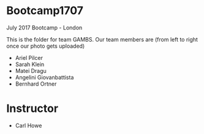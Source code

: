 # Bootcamp1707
July 2017 Bootcamp - London

This is the folder for team GAMBS. 
Our team members are (from left to right once our photo gets uploaded)

[](photoname.jpg)

* Ariel Pilcer 
* Sarah Klein
* Matei Dragu
* Angelini Giovanbattista
* Bernhard Ortner

# Instructor
* Carl Howe

